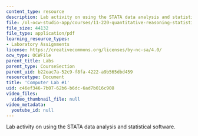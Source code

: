 ```yaml
---
content_type: resource
description: Lab activity on using the STATA data analysis and statistical software.
file: /ol-ocw-studio-app/courses/11-220-quantitative-reasoning-statistical-methods-for-planners-i-spring-2009/c46ef3467b0762b6b6dc6ad7b016c908_MIT11_220s09_Lab01.pdf
file_size: 44132
file_type: application/pdf
learning_resource_types:
- Laboratory Assignments
license: https://creativecommons.org/licenses/by-nc-sa/4.0/
ocw_type: OCWFile
parent_title: Labs
parent_type: CourseSection
parent_uid: b22eac7a-52c9-f8fa-4222-a9b565dbd459
resourcetype: Document
title: 'Computer Lab #1'
uid: c46ef346-7b07-62b6-b6dc-6ad7b016c908
video_files:
  video_thumbnail_file: null
video_metadata:
  youtube_id: null
---
```

Lab activity on using the STATA data analysis and statistical software.